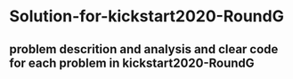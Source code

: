 # Solution-for-kickstart2020-RoundG

## problem descrition and analysis and clear code for each problem in kickstart2020-RoundG
